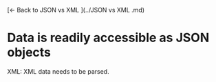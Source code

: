 [← Back to JSON vs XML ](../JSON vs XML .md)

# Data is readily accessible as JSON objects

XML: XML data needs to be parsed.
